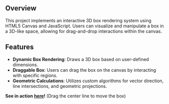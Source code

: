 ## Overview
This project implements an interactive 3D box rendering system using HTML5 Canvas and JavaScript. Users can visualize and manipulate a box in a 3D-like space, allowing for drag-and-drop interactions within the canvas.

## Features
- **Dynamic Box Rendering**: Draws a 3D box based on user-defined dimensions.
- **Draggable Box**: Users can drag the box on the canvas by interacting with specific regions.
- **Geometric Calculations**: Utilizes custom algorithms for vector direction, line intersections, and geometric projections.

**See in action [here](https://ashaw1270.github.io/perspective/)!** (Drag the center line to move the box)
